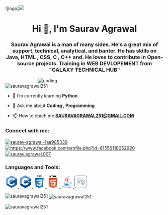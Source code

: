 ![logo]<img src="(https://th.bing.com/th/id/OIP.3Wtq7FNKbvtywkVyKiL3XwHaC-?rs=1&pid=ImgDetMain)">
<h1 align="center">Hi 👋, I'm Saurav Agrawal</h1>
<h3 align="center">Saurav Agrawal is a man of many sides. He's a great mix of support, technical, analytical, and banter.
                   He has skills on Java, HTML , CSS, C , C++ and. 
                   He loves to contribute in Open-source projects. 
                   Training in WEB DEVLOPEMENT from "GALAXY TECHNICAL HUB"</h3>
<img align="right" alt="coding" width="400" src="https://codebulletin.github.io/MyPortfolio/assets/gif/coding.3272fa9c861c718b769a..gif"

<p align="left"> <img src="https://komarev.com/ghpvc/?username=sauravagrawal251&label=Profile%20views&color=0e75b6&style=flat" alt="sauravagrawal251" /> </p>

- 🌱 I’m currently learning **Python**

- 💬 Ask me about **Coding , Programming**

- 📫 How to reach me **SAURAVAGRAWAL251@GMAIL.COM**

<h3 align="left">Connect with me:</h3>
<p align="left">
<a href="https://linkedin.com/in/saurav-agrawal-1aa985339" target="blank"><img align="center" src="https://raw.githubusercontent.com/rahuldkjain/github-profile-readme-generator/master/src/images/icons/Social/linked-in-alt.svg" alt="saurav-agrawal-1aa985339" height="30" width="40" /></a>
<a href="https://fb.com/https://www.facebook.com/profile.php?id=61556118052920" target="blank"><img align="center" src="https://raw.githubusercontent.com/rahuldkjain/github-profile-readme-generator/master/src/images/icons/Social/facebook.svg" alt="https://www.facebook.com/profile.php?id=61556118052920" height="30" width="40" /></a>
<a href="https://instagram.com/saurav.agrawal.007" target="blank"><img align="center" src="https://raw.githubusercontent.com/rahuldkjain/github-profile-readme-generator/master/src/images/icons/Social/instagram.svg" alt="saurav.agrawal.007" height="30" width="40" /></a>
</p>

<h3 align="left">Languages and Tools:</h3>
<p align="left"> <a href="https://www.cprogramming.com/" target="_blank" rel="noreferrer"> <img src="https://raw.githubusercontent.com/devicons/devicon/master/icons/c/c-original.svg" alt="c" width="40" height="40"/> </a> <a href="https://www.w3schools.com/cpp/" target="_blank" rel="noreferrer"> <img src="https://raw.githubusercontent.com/devicons/devicon/master/icons/cplusplus/cplusplus-original.svg" alt="cplusplus" width="40" height="40"/> </a> <a href="https://www.w3schools.com/css/" target="_blank" rel="noreferrer"> <img src="https://raw.githubusercontent.com/devicons/devicon/master/icons/css3/css3-original-wordmark.svg" alt="css3" width="40" height="40"/> </a> <a href="https://www.w3.org/html/" target="_blank" rel="noreferrer"> <img src="https://raw.githubusercontent.com/devicons/devicon/master/icons/html5/html5-original-wordmark.svg" alt="html5" width="40" height="40"/> </a> <a href="https://www.java.com" target="_blank" rel="noreferrer"> <img src="https://raw.githubusercontent.com/devicons/devicon/master/icons/java/java-original.svg" alt="java" width="40" height="40"/> </a> <a href="https://www.photoshop.com/en" target="_blank" rel="noreferrer"> <img src="https://raw.githubusercontent.com/devicons/devicon/master/icons/photoshop/photoshop-line.svg" alt="photoshop" width="40" height="40"/> </a> </p>

<p><img align="left" src="https://github-readme-stats.vercel.app/api/top-langs?username=sauravagrawal251&show_icons=true&locale=en&layout=compact" alt="sauravagrawal251" /></p>

<p>&nbsp;<img align="center" src="https://github-readme-stats.vercel.app/api?username=sauravagrawal251&show_icons=true&locale=en" alt="sauravagrawal251" /></p>

<p><img align="center" src="https://github-readme-streak-stats.herokuapp.com/?user=sauravagrawal251&" alt="sauravagrawal251" /></p>
